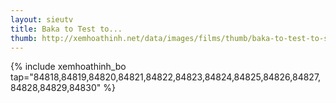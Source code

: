 ```yaml
---
layout: sieutv
title: Baka to Test to...
thumb: http://xemhoathinh.net/data/images/films/thumb/baka-to-test-to-shoukanjuu-baka-to-test-to-shoukanjuu-2010.jpg
---
```

{% include xemhoathinh_bo tap="84818,84819,84820,84821,84822,84823,84824,84825,84826,84827,84828,84829,84830" %} 
